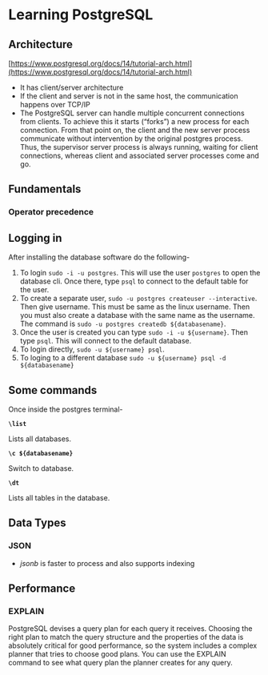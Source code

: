 # Learning PostgreSQL

## Architecture

[https://www.postgresql.org/docs/14/tutorial-arch.html](https://www.postgresql.org/docs/14/tutorial-arch.html)

- It has client/server architecture
- If the client and server is not in the same host, the communication happens
over TCP/IP 
- The PostgreSQL server can handle multiple concurrent connections from clients.
To achieve this it starts (“forks”) a new process for each connection. From that
point on, the client and the new server process communicate without intervention
by the original postgres process. Thus, the supervisor server process is always
running, waiting for client connections, whereas client and associated server
processes come and go.

## Fundamentals

### Operator precedence









## Logging in

After installing the database software do the following-

1. To login `sudo -i -u postgres`. This will use the user `postgres` to open the
   database cli. Once there, type `psql` to connect to the default table for
   the user.
2. To create a separate user, `sudo -u postgres createuser --interactive`. Then
   give username. This must be same as the linux username. Then you must also
   create a database with the same name as the username. The command is `sudo -u
   postgres createdb ${databasename}`.
3. Once the user is created you can type `sudo -i -u ${username}`. Then type
   `psql`. This will connect to the default database.
4. To login directly, `sudo -u ${username} psql`.
5. To loging to a different database `sudo -u ${username} psql -d
   ${databasename}`

## Some commands

Once inside the postgres terminal-

**`\list`**

Lists all databases.

**`\c ${databasename}`**

Switch to database.

**`\dt`**

Lists all tables in the database.

## Data Types

### JSON

- _jsonb_ is faster to process and also supports indexing


## Performance

### EXPLAIN

PostgreSQL devises a query plan for each query it receives. Choosing the right plan to match the query structure and the properties of the data is absolutely critical for good performance, so the system includes a complex planner that tries to choose good plans. You can use the EXPLAIN command to see what query plan the planner creates for any query. 









